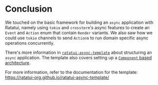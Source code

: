 # Conclusion

We touched on the basic framework for building an `async` application with Ratatui, namely using
`tokio` and `crossterm`'s async features to create an `Event` and `Action` enum that contain
`Render` variants. We also saw how we could use `tokio` channels to send `Action`s to run domain
specific async operations concurrently.

There's more information in
[`ratatui-async-template`](https://github.com/ratatui-org/ratatui-async-template) about structuring
an `async` application. The template also covers setting up a
[`Component` based architecture](../../concepts/application-patterns/component-architecture.md).

For more information, refer to the documentation for the template:
<https://ratatui-org.github.io/ratatui-async-template/>
